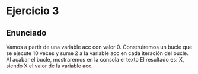 # Ejercicio 3

## Enunciado

Vamos a partir de una variable acc con valor 0. Construiremos un bucle que se ejecute 10 veces y sume 2 a la variable acc en cada iteración del bucle. Al acabar el bucle, mostraremos en la consola el texto El resultado es: X, siendo X el valor de la variable acc.
